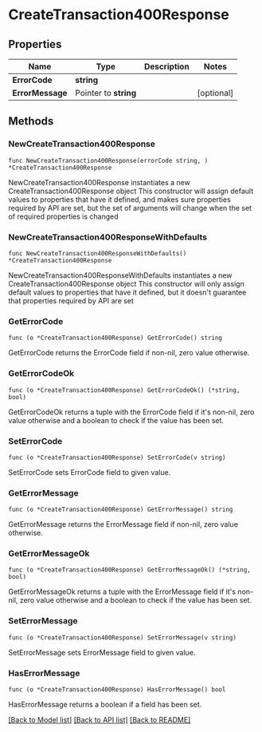 # CreateTransaction400Response

## Properties

Name | Type | Description | Notes
------------ | ------------- | ------------- | -------------
**ErrorCode** | **string** |  |
**ErrorMessage** | Pointer to **string** |  | [optional]

## Methods

### NewCreateTransaction400Response

`func NewCreateTransaction400Response(errorCode string, ) *CreateTransaction400Response`

NewCreateTransaction400Response instantiates a new CreateTransaction400Response object
This constructor will assign default values to properties that have it defined,
and makes sure properties required by API are set, but the set of arguments
will change when the set of required properties is changed

### NewCreateTransaction400ResponseWithDefaults

`func NewCreateTransaction400ResponseWithDefaults() *CreateTransaction400Response`

NewCreateTransaction400ResponseWithDefaults instantiates a new CreateTransaction400Response object
This constructor will only assign default values to properties that have it defined,
but it doesn't guarantee that properties required by API are set

### GetErrorCode

`func (o *CreateTransaction400Response) GetErrorCode() string`

GetErrorCode returns the ErrorCode field if non-nil, zero value otherwise.

### GetErrorCodeOk

`func (o *CreateTransaction400Response) GetErrorCodeOk() (*string, bool)`

GetErrorCodeOk returns a tuple with the ErrorCode field if it's non-nil, zero value otherwise
and a boolean to check if the value has been set.

### SetErrorCode

`func (o *CreateTransaction400Response) SetErrorCode(v string)`

SetErrorCode sets ErrorCode field to given value.


### GetErrorMessage

`func (o *CreateTransaction400Response) GetErrorMessage() string`

GetErrorMessage returns the ErrorMessage field if non-nil, zero value otherwise.

### GetErrorMessageOk

`func (o *CreateTransaction400Response) GetErrorMessageOk() (*string, bool)`

GetErrorMessageOk returns a tuple with the ErrorMessage field if it's non-nil, zero value otherwise
and a boolean to check if the value has been set.

### SetErrorMessage

`func (o *CreateTransaction400Response) SetErrorMessage(v string)`

SetErrorMessage sets ErrorMessage field to given value.

### HasErrorMessage

`func (o *CreateTransaction400Response) HasErrorMessage() bool`

HasErrorMessage returns a boolean if a field has been set.


[[Back to Model list]](../README.md#documentation-for-models) [[Back to API list]](../README.md#documentation-for-api-endpoints) [[Back to README]](../README.md)
